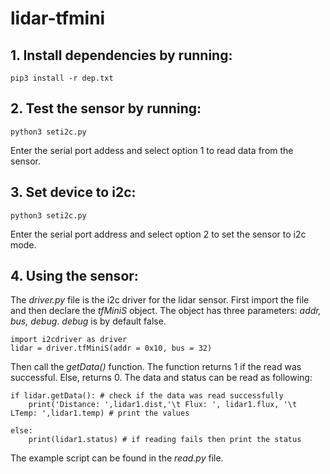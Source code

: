 # lidar-tfmini

## 1. Install dependencies by running: 

```
pip3 install -r dep.txt
```

## 2. Test the sensor by running:

```
python3 seti2c.py
```

Enter the serial port addess and select option 1 to read data from the sensor.

## 3. Set device to i2c:

```
python3 seti2c.py
```

Enter the serial port address and select option 2 to set the sensor to i2c mode.


## 4. Using the sensor:
The *driver.py* file is the i2c driver for the lidar sensor. First import the file and then declare the *tfMiniS* object. The object has three parameters: *addr, bus, debug*. *debug* is by default false.

```
import i2cdriver as driver
lidar = driver.tfMiniS(addr = 0x10, bus = 32)
```

Then call the *getData()* function. The function returns 1 if the read was successful. Else, returns 0. The data and status can be read as following:

```
if lidar.getData(): # check if the data was read successfully
    print('Distance: ',lidar1.dist,'\t Flux: ', lidar1.flux, '\t LTemp: ',lidar1.temp) # print the values
    
else:
    print(lidar1.status) # if reading fails then print the status
```

The example script can be found in the *read.py* file.
